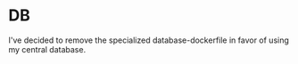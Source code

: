 # DB

I've decided to remove the specialized database-dockerfile in favor of using my central database.
